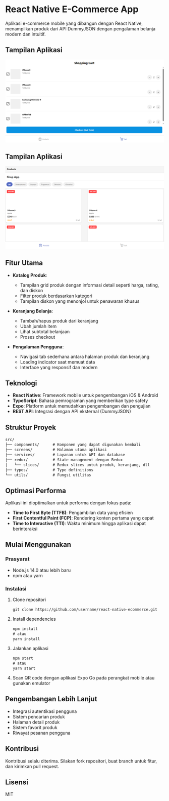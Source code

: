 # React Native E-Commerce App

Aplikasi e-commerce mobile yang dibangun dengan React Native, menampilkan produk dari API DummyJSON dengan pengalaman belanja modern dan intuitif.

## Tampilan Aplikasi

![Tampilan Aplikasi](./1.png)
## Tampilan Aplikasi

![Tampilan Aplikasi](./2.png)

## Fitur Utama

- **Katalog Produk**: 
  - Tampilan grid produk dengan informasi detail seperti harga, rating, dan diskon
  - Filter produk berdasarkan kategori
  - Tampilan diskon yang menonjol untuk penawaran khusus

- **Keranjang Belanja**: 
  - Tambah/hapus produk dari keranjang
  - Ubah jumlah item
  - Lihat subtotal belanjaan
  - Proses checkout

- **Pengalaman Pengguna**:
  - Navigasi tab sederhana antara halaman produk dan keranjang
  - Loading indicator saat memuat data
  - Interface yang responsif dan modern

## Teknologi

- **React Native**: Framework mobile untuk pengembangan iOS & Android
- **TypeScript**: Bahasa pemrograman yang memberikan type safety
- **Expo**: Platform untuk memudahkan pengembangan dan pengujian
- **REST API**: Integrasi dengan API eksternal (DummyJSON)

## Struktur Proyek

```
src/
├── components/      # Komponen yang dapat digunakan kembali
├── screens/         # Halaman utama aplikasi
├── services/        # Layanan untuk API dan database
├── redux/           # State management dengan Redux
│   └── slices/      # Redux slices untuk produk, keranjang, dll
├── types/           # Type definitions
└── utils/           # Fungsi utilitas
```

## Optimasi Performa

Aplikasi ini dioptimalkan untuk performa dengan fokus pada:

- **Time to First Byte (TTFB)**: Pengambilan data yang efisien
- **First Contentful Paint (FCP)**: Rendering konten pertama yang cepat
- **Time to Interactive (TTI)**: Waktu minimum hingga aplikasi dapat berinteraksi

## Mulai Menggunakan

### Prasyarat

- Node.js 14.0 atau lebih baru
- npm atau yarn

### Instalasi

1. Clone repositori
   ```
   git clone https://github.com/username/react-native-ecommerce.git
   ```

2. Install dependencies
   ```
   npm install
   # atau
   yarn install
   ```

3. Jalankan aplikasi
   ```
   npm start
   # atau
   yarn start
   ```

4. Scan QR code dengan aplikasi Expo Go pada perangkat mobile atau gunakan emulator

## Pengembangan Lebih Lanjut

- Integrasi autentikasi pengguna
- Sistem pencarian produk
- Halaman detail produk
- Sistem favorit produk
- Riwayat pesanan pengguna

## Kontribusi

Kontribusi selalu diterima. Silakan fork repositori, buat branch untuk fitur, dan kirimkan pull request.

## Lisensi

MIT